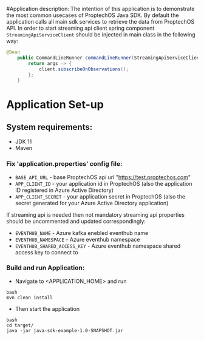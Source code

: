 #Application description:
The intention of this application is to demonstrate the most common usecases of ProptechOS Java SDK.
By default the application calls all main sdk services to retrieve the data from ProptechOS API.
In order to start streaming api client spring component `StreamingApiServiceClient` should be injected in main class in the following way:
````java
@Bean
	public CommandLineRunner commandLineRunner(StreamingApiServiceClient client) {
		return args -> {
			client.subscribeOnObservations();
		};
	}
```` 

# Application Set-up
## System requirements:
* JDK 11
* Maven


### Fix 'application.properties' config file:
* `BASE_API_URL` - base ProptechOS api url "https://test.proptechos.com"
* `APP_CLIENT_ID` - your application id in ProptechOS (also the application ID registered in Azure Active Directory)
* `APP_CLIENT_SECRET` - your application secret in ProptechOS (also the secret generated for your Azure Active Directory application)

If streaming api is needed then not mandatory streaming api properties should be uncommented and updated correspondingly:
* `EVENTHUB_NAME` - Azure kafka enebled eventhub name
* `EVENTHUB_NAMESPACE` - Azure eventhub namespace
* `EVENTHUB_SHARED_ACCESS_KEY` - Azure eventhub namespace shared access key to connect to



### Build and run Application:
* Navigate to <APPLICATION_HOME> and run
```
bash
mvn clean install
```

* Then start the application
```
bash
cd target/
java -jar java-sdk-example-1.0-SNAPSHOT.jar
```
